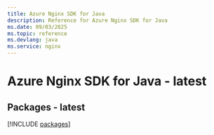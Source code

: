 ```yaml
---
title: Azure Nginx SDK for Java
description: Reference for Azure Nginx SDK for Java
ms.date: 09/03/2025
ms.topic: reference
ms.devlang: java
ms.service: nginx
---
```

# Azure Nginx SDK for Java - latest
## Packages - latest
[!INCLUDE [packages](nginx-index.md)]